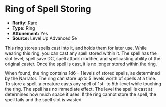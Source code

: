 # Ring of Spell Storing

- **Rarity:** Rare
- **Type:** Ring
- **Attunement:** Yes
- **Source:** Level Up Advanced 5e

This ring stores spells cast into it, and holds them for later use. While wearing this ring, you can cast any spell stored within it. The spell has the slot level, spell save DC, spell attack modifier, and spellcasting ability of the original caster. Once the spell is cast, it is no longer stored within the ring.

When found, the ring contains 1d6 – 1 levels of stored spells, as determined by the Narrator. The ring can store up to 5 levels worth of spells at a time. To store a spell, a creature casts any spell of 1st- to 5th-level while touching the ring. The spell has no immediate effect. The level the spell is cast at determines how much space it uses. If the ring cannot store the spell, the spell fails and the spell slot is wasted.
